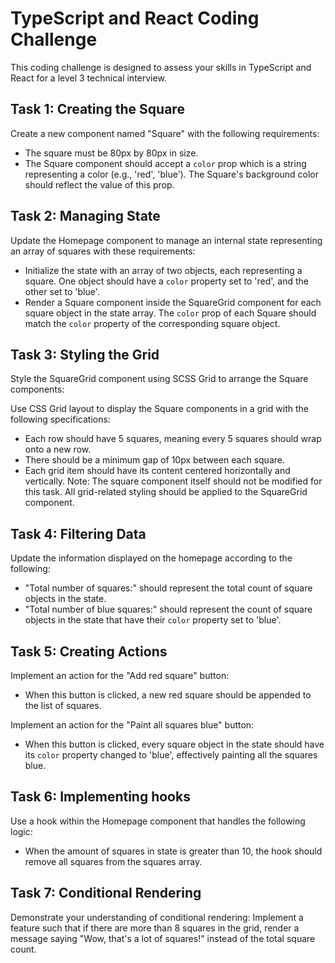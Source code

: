 # TypeScript and React Coding Challenge

This coding challenge is designed to assess your skills in TypeScript and React for a level 3 technical interview.

## Task 1: Creating the Square

Create a new component named "Square" with the following requirements:

- The square must be 80px by 80px in size.
- The Square component should accept a `color` prop which is a string representing a color (e.g., 'red', 'blue'). The Square's background color should reflect the value of this prop.

## Task 2: Managing State

Update the Homepage component to manage an internal state representing an array of squares with these requirements:

- Initialize the state with an array of two objects, each representing a square. One object should have a `color` property set to 'red', and the other set to 'blue'.
- Render a Square component inside the SquareGrid component for each square object in the state array. The `color` prop of each Square should match the `color` property of the corresponding square object.

## Task 3: Styling the Grid
Style the SquareGrid component using SCSS Grid to arrange the Square components:

Use CSS Grid layout to display the Square components in a grid with the following specifications:
- Each row should have 5 squares, meaning every 5 squares should wrap onto a new row.
- There should be a minimum gap of 10px between each square.
- Each grid item should have its content centered horizontally and vertically.
Note: The square component itself should not be modified for this task. All grid-related styling should be applied to the SquareGrid component.

## Task 4: Filtering Data

Update the information displayed on the homepage according to the following:

- "Total number of squares:" should represent the total count of square objects in the state.
- "Total number of blue squares:" should represent the count of square objects in the state that have their `color` property set to 'blue'.

## Task 5: Creating Actions

Implement an action for the "Add red square" button:

- When this button is clicked, a new red square should be appended to the list of squares.

Implement an action for the "Paint all squares blue" button:

- When this button is clicked, every square object in the state should have its `color` property changed to 'blue', effectively painting all the squares blue.

## Task 6: Implementing hooks

Use a hook within the Homepage component that handles the following logic:

- When the amount of squares in state is greater than 10, the hook should remove all squares from the squares array.

## Task 7: Conditional Rendering
Demonstrate your understanding of conditional rendering:
Implement a feature such that if there are more than 8 squares in the grid, render a message saying "Wow, that's a lot of squares!" instead of the total square count.

